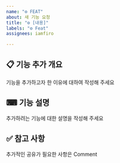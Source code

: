 ```yaml
---
name: "⚙️ FEAT"
about: 새 기능 요청
title: "⚙️ [내용]"
labels: "⚙️ Feat"
assignees: iamfiro

---
```


## 📋 기능 추가 개요

기능을 추가하고자 한 이유에 대하여 작성해 주세요

## ⌨ 기능 설명

추가하려는 기능에 대한 설명을 작성해 주세요

## ✅ 참고 사항

추가적인 공유가 필요한 사항은 Comment
